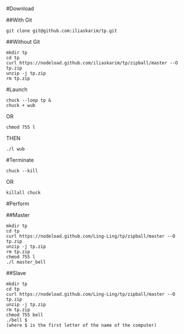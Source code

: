 #Download

##With Git
```
git clone git@github.com:iliaskarim/tp.git
```


##Without Git
```
mkdir tp
cd tp
curl https://nodeload.github.com/iliaskarim/tp/zipball/master --O tp.zip
unzip -j tp.zip
rm tp.zip
```


#Launch

```
chuck --loop tp &
chuck + wub
```

OR  

```
chmod 755 l
```

THEN  

```
./l wub
```


#Terminate

```
chuck --kill
```

OR  

```
killall chuck
```


#Perform

##Master

```
mkdir tp
cd tp
curl https://nodeload.github.com/Ling-Ling/tp/zipball/master --O tp.zip
unzip -j tp.zip
rm tp.zip
chmod 755 l
./l master_bell
```


##Slave
```
mkdir tp
cd tp
curl https://nodeload.github.com/Ling-Ling/tp/zipball/master --O tp.zip
unzip -j tp.zip
rm tp.zip
chmod 755 bell
./bell $
(where $ is the first letter of the name of the computer)
```
